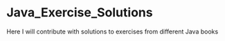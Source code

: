 # Java_Exercise_Solutions
Here I will contribute with solutions to exercises from different Java books

